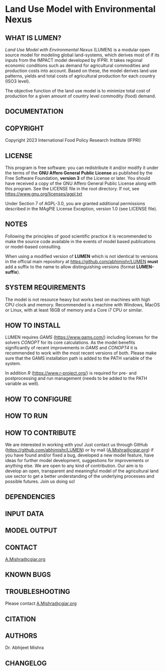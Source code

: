 # Land Use Model with Environmental Nexus

## WHAT IS LUMEN?
*Land Use Model with Environmental Nexus* (LUMEN) is a modular open source model 
for modeling global land-systems, which derives most of if its inputs from the 
IMPACT model developed by IFPRI. It takes regional economic conditions such as 
demand for agricultural commodities and production costs into account. Based on 
these, the model derives land use patterns, yields and total costs of agricultural 
production for each country (ISO3 level). 

The objective function of the land use model is to minimize total cost of production 
for a given amount of country level commodity (food) demand.


## DOCUMENTATION

## COPYRIGHT
Copyright 2023 International Food Policy Research Institute (IFPRI)

## LICENSE
This program is free software: you can redistribute it and/or modify
it under the terms of the **GNU Affero General Public License** as published by
the Free Software Foundation, **version 3** of the License or later. You should
have received a copy of the GNU Affero General Public License along with this
program. See the LICENSE file in the root directory. If not, see
https://www.gnu.org/licenses/agpl.txt

Under Section 7 of AGPL-3.0, you are granted additional permissions described
in the MAgPIE License Exception, version 1.0 (see LICENSE file).

## NOTES
Following the principles of good scientific practice it is recommended
to make the source code available in the events of model based publications
or model-based consulting.

When using a modified version of **LUMEN** which is not identical to versions
in the official main repository at https://github.com/abhimishr/LUMEN **must** 
add a suffix to the name to allow distinguishing versions (format **LUMEN-suffix**).

## SYSTEM REQUIREMENTS
The model is not resource heavy but works best on machines with high CPU clock
and memory. Recommended is a machine with Windows, MacOS or Linux, with at least
16GB of memory and a Core i7 CPU or similar.

## HOW TO INSTALL
LUMEN requires *GAMS* (https://www.gams.com/) including licenses for the
solvers *CONOPT* for its core calculations. 
As the model benefits significantly of recent improvements in *GAMS* and 
*CONOPT4* it is recommended to work with the most recent versions of both.
Please make sure that the GAMS installation path is added to the PATH variable
of the system.

In addition *R* (https://www.r-project.org/) is required for pre- and
postprocessing and run management (needs to be added to the PATH variable
as well).

## HOW TO CONFIGURE

## HOW TO RUN

## HOW TO CONTRIBUTE
We are interested in working with you! Just contact us through GitHub
(https://github.com/abhimishr/LUMEN) or by mail (A.Mishra@cgiar.org) if you have
found and/or fixed a bug, developed a new model feature, have ideas for further
model development, suggestions for improvements or anything else. We are open to
any kind of contribution. Our aim is to develop an open, transparent and
meaningful model of the agricultural land use sector to get a better
understanding of the underlying processes and possible futures. Join us doing
so!

## DEPENDENCIES

## INPUT DATA

## MODEL OUTPUT

## CONTACT
A.Mishra@cgiar.org

## KNOWN BUGS

## TROUBLESHOOTING
Please contact A.Mishra@cgiar.org

## CITATION

## AUTHORS
Dr. Abhijeet Mishra

## CHANGELOG
